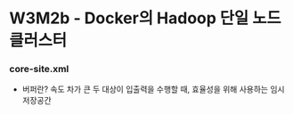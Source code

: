 # W3M2b - Docker의 Hadoop 단일 노드 클러스터

### core-site.xml

- 버퍼란?
속도 차가 큰 두 대상이 입출력을 수행할 때, 효율성을 위해 사용하는 임시 저장공간